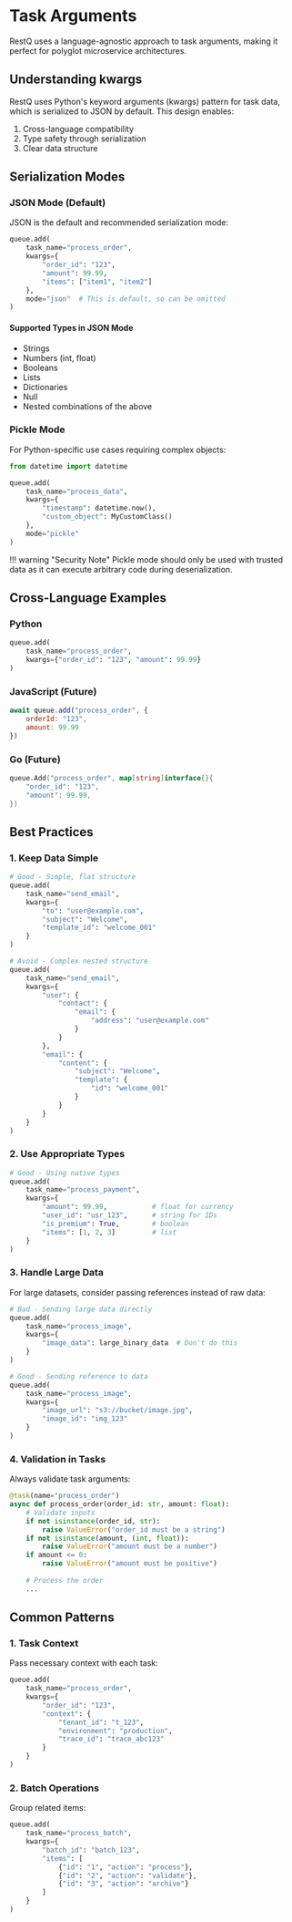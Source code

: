 # Task Arguments

RestQ uses a language-agnostic approach to task arguments, making it perfect for polyglot microservice architectures.

## Understanding kwargs

RestQ uses Python's keyword arguments (kwargs) pattern for task data, which is serialized to JSON by default. This design enables:

1. Cross-language compatibility
2. Type safety through serialization
3. Clear data structure

## Serialization Modes

### JSON Mode (Default)

JSON is the default and recommended serialization mode:

```python
queue.add(
    task_name="process_order",
    kwargs={
        "order_id": "123",
        "amount": 99.99,
        "items": ["item1", "item2"]
    },
    mode="json"  # This is default, so can be omitted
)
```

#### Supported Types in JSON Mode
- Strings
- Numbers (int, float)
- Booleans
- Lists
- Dictionaries
- Null
- Nested combinations of the above

### Pickle Mode

For Python-specific use cases requiring complex objects:

```python
from datetime import datetime

queue.add(
    task_name="process_data",
    kwargs={
        "timestamp": datetime.now(),
        "custom_object": MyCustomClass()
    },
    mode="pickle"
)
```

!!! warning "Security Note"
    Pickle mode should only be used with trusted data as it can execute arbitrary code during deserialization.

## Cross-Language Examples

### Python
```python
queue.add(
    task_name="process_order",
    kwargs={"order_id": "123", "amount": 99.99}
)
```

### JavaScript (Future)
```javascript
await queue.add("process_order", {
    orderId: "123",
    amount: 99.99
})
```

### Go (Future)
```go
queue.Add("process_order", map[string]interface{}{
    "order_id": "123",
    "amount": 99.99,
})
```

## Best Practices

### 1. Keep Data Simple
```python
# Good - Simple, flat structure
queue.add(
    task_name="send_email",
    kwargs={
        "to": "user@example.com",
        "subject": "Welcome",
        "template_id": "welcome_001"
    }
)

# Avoid - Complex nested structure
queue.add(
    task_name="send_email",
    kwargs={
        "user": {
            "contact": {
                "email": {
                    "address": "user@example.com"
                }
            }
        },
        "email": {
            "content": {
                "subject": "Welcome",
                "template": {
                    "id": "welcome_001"
                }
            }
        }
    }
)
```

### 2. Use Appropriate Types
```python
# Good - Using native types
queue.add(
    task_name="process_payment",
    kwargs={
        "amount": 99.99,           # float for currency
        "user_id": "usr_123",      # string for IDs
        "is_premium": True,        # boolean
        "items": [1, 2, 3]         # list
    }
)
```

### 3. Handle Large Data
For large datasets, consider passing references instead of raw data:

```python
# Bad - Sending large data directly
queue.add(
    task_name="process_image",
    kwargs={
        "image_data": large_binary_data  # Don't do this
    }
)

# Good - Sending reference to data
queue.add(
    task_name="process_image",
    kwargs={
        "image_url": "s3://bucket/image.jpg",
        "image_id": "img_123"
    }
)
```

### 4. Validation in Tasks
Always validate task arguments:

```python
@task(name="process_order")
async def process_order(order_id: str, amount: float):
    # Validate inputs
    if not isinstance(order_id, str):
        raise ValueError("order_id must be a string")
    if not isinstance(amount, (int, float)):
        raise ValueError("amount must be a number")
    if amount <= 0:
        raise ValueError("amount must be positive")
    
    # Process the order
    ...
```

## Common Patterns

### 1. Task Context
Pass necessary context with each task:

```python
queue.add(
    task_name="process_order",
    kwargs={
        "order_id": "123",
        "context": {
            "tenant_id": "t_123",
            "environment": "production",
            "trace_id": "trace_abc123"
        }
    }
)
```

### 2. Batch Operations
Group related items:

```python
queue.add(
    task_name="process_batch",
    kwargs={
        "batch_id": "batch_123",
        "items": [
            {"id": "1", "action": "process"},
            {"id": "2", "action": "validate"},
            {"id": "3", "action": "archive"}
        ]
    }
)
```
